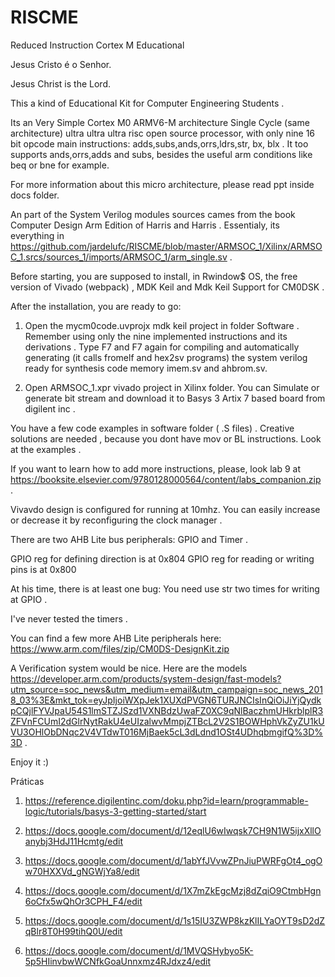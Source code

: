 # RISCME
Reduced Instruction Cortex M Educational


Jesus Cristo é o Senhor.

Jesus Christ is the Lord.

This a kind of Educational Kit for Computer Engineering Students .


Its an Very Simple Cortex M0 ARMV6-M architecture Single Cycle  (same architecture)  ultra ultra ultra risc open source processor, with only nine 16 bit opcode main instructions: adds,subs,ands,orrs,ldrs,str, bx, blx . It too supports ands,orrs,adds and subs, besides the useful arm conditions like beq or bne for example.

For more information about this micro architecture, please read ppt inside docs folder.

An part of the System Verilog modules sources cames from the book Computer Design Arm Edition of Harris and Harris . Essentialy, its everything in https://github.com/jardelufc/RISCME/blob/master/ARMSOC_1/Xilinx/ARMSOC_1.srcs/sources_1/imports/ARMSOC_1/arm_single.sv .

Before starting, you are supposed to install, in Rwindow$ OS, the free version of  Vivado (webpack) , MDK Keil and Mdk Keil Support for CM0DSK .

After the installation, you are ready to go:

1. Open the  	mycm0code.uvprojx mdk keil project in folder Software . Remember using only the nine implemented instructions and its derivations . Type F7 and F7 again for compiling and automatically generating (it calls fromelf and hex2sv programs) the system verilog ready for synthesis code memory imem.sv and ahbrom.sv. 

2. Open ARMSOC_1.xpr vivado project in Xilinx folder. You can Simulate or generate bit stream and download it to Basys 3 Artix 7 based board from digilent inc .

You have a few code examples in software folder ( .S files) . Creative solutions are needed , because you dont have mov or BL instructions. Look at the examples .

If you want to learn how to add more instructions, please, look lab 9 at https://booksite.elsevier.com/9780128000564/content/labs_companion.zip .


Vivavdo design is configured for running at 10mhz. You can easily increase or decrease it by reconfiguring the clock manager .

There are two AHB Lite bus peripherals: GPIO and Timer .

GPIO reg for defining direction is at 0x804 
GPIO reg for reading or writing pins is at 0x800

At his time, there is at least one bug: You need use str two times for writing at GPIO .

I've never tested the timers . 

You can find a few more AHB Lite peripherals here: https://www.arm.com/files/zip/CM0DS-DesignKit.zip

A Verification system would be nice. Here are the models https://developer.arm.com/products/system-design/fast-models?utm_source=soc_news&utm_medium=email&utm_campaign=soc_news_2018_03%3E&mkt_tok=eyJpIjoiWXpJek1XUXdPVGN6TURJNCIsInQiOiJiYjQydkpCQjlFYVJpaU54S1lmSTZJSzd1VXNBdzUwaFZ0XC9qNlBaczhmUHkrblplR3ZFVnFCUmI2dGlrNytRakU4eUIzalwvMmpjZTBcL2V2S1BOWHphVkZyZU1kUVU3OHlObDNqc2V4VTdwT016MjBaek5cL3dLdnd1OSt4UDhqbmgifQ%3D%3D .

Enjoy it :) 

Práticas

1. https://reference.digilentinc.com/doku.php?id=learn/programmable-logic/tutorials/basys-3-getting-started/start

2. https://docs.google.com/document/d/12eqlU6wIwqsk7CH9N1W5ijxXllOanybj3HdJ11Hcmtg/edit

3. https://docs.google.com/document/d/1abYfJVvwZPnJiuPWRFgOt4_ogOw70HXXVd_gNGWjYa8/edit

4. https://docs.google.com/document/d/1X7mZkEgcMzj8dZqiO9CtmbHgn6oCfx5wQhOr3CPH_F4/edit

5. https://docs.google.com/document/d/1s15IU3ZWP8kzKlILYaOYT9sD2dZqBlr8T0H99tihQ0U/edit

6. https://docs.google.com/document/d/1MVQSHybyo5K-5p5HIinvbwWCNfkGoaUnnxmz4RJdxz4/edit







